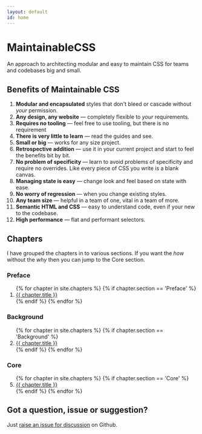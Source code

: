 ```yaml
---
layout: default
id: home
---
```


# MaintainableCSS

An approach to architecting modular and easy to maintain CSS for teams and codebases big and small.

## Benefits of Maintainable CSS

1. **Modular and encapsulated** styles that don't bleed or cascade without *your* permission.
2. **Any design, any website** &mdash; completely flexible to *your* requirements.
3. **Requires no tooling** &mdash; feel free to use tooling, but there is no requirement
4. **There is very little to learn** &mdash; read the guides and see.
5. **Small or big** &mdash; works for any size project.
6. **Retrospective addition** &mdash; use it in your current project and start to feel the benefits bit by bit.
7. **No problem of specificity** &mdash; learn to avoid problems of specificity and require no overrides. Like every piece of CSS you write is a blank canvas.
8. **Managing state is easy** &mdash; change look and feel based on state with ease.
9. **No worry of regression** &mdash; when you change existing styles.
10. **Any team size** &mdash; helpful in a team of one, vital in a team of more.
11. **Semantic HTML and CSS** &mdash; easy to understand code, even if your new to the codebase.
12. **High performance** &mdash; flat and performant selectors.

## Chapters

I have grouped the chapters in to various sections. If you want the *how* without the *why* then you can jump to the Core section.

### Preface

<ol>
	{% for chapter in site.chapters %}
		{% if chapter.section == 'Preface' %}
			<li><a href="{{ chapter.url }}">{{ chapter.title }}</a></li>
		{% endif %}
	{% endfor %}
</ol>

### Background

<ol start="2">
	{% for chapter in site.chapters %}
		{% if chapter.section == 'Background' %}
			<li><a href="{{ chapter.url }}">{{ chapter.title }}</a></li>
		{% endif %}
	{% endfor %}
</ol>

### Core

<ol start="5">
	{% for chapter in site.chapters %}
		{% if chapter.section == 'Core' %}
			<li><a href="{{ chapter.url }}">{{ chapter.title }}</a></li>
		{% endif %}
	{% endfor %}
</ol>

## Got a question, issue or suggestion?

Just [raise an issue for discussion](http://github.com/adamsilver/maintainablecss.com/issues/new/) on Github.